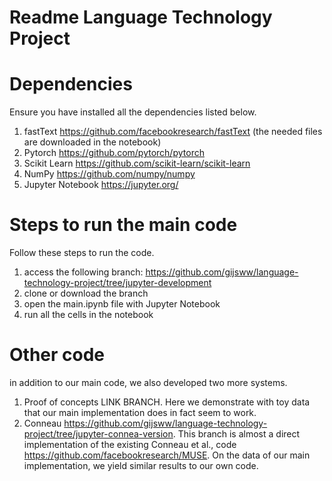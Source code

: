 # Readme Language Technology Project

# Dependencies
Ensure you have installed all the dependencies listed below.
1. fastText https://github.com/facebookresearch/fastText (the needed files are downloaded in the notebook)
2. Pytorch https://github.com/pytorch/pytorch
3. Scikit Learn https://github.com/scikit-learn/scikit-learn
4. NumPy https://github.com/numpy/numpy
5. Jupyter Notebook https://jupyter.org/

# Steps to run the main code
Follow these steps to run the code.
1. access the following branch: https://github.com/gijsww/language-technology-project/tree/jupyter-development
2. clone or download the branch
3. open the main.ipynb file with Jupyter Notebook
4. run all the cells in the notebook

# Other code
in addition to our main code, we also developed two more systems.
1. Proof of concepts LINK BRANCH. Here we demonstrate with toy data that our main implementation does in fact seem to work.
2. Conneau https://github.com/gijsww/language-technology-project/tree/jupyter-connea-version. This branch is almost a direct implementation of the existing Conneau et al., code https://github.com/facebookresearch/MUSE. On the data of our main implementation, we yield similar results to our own code.
